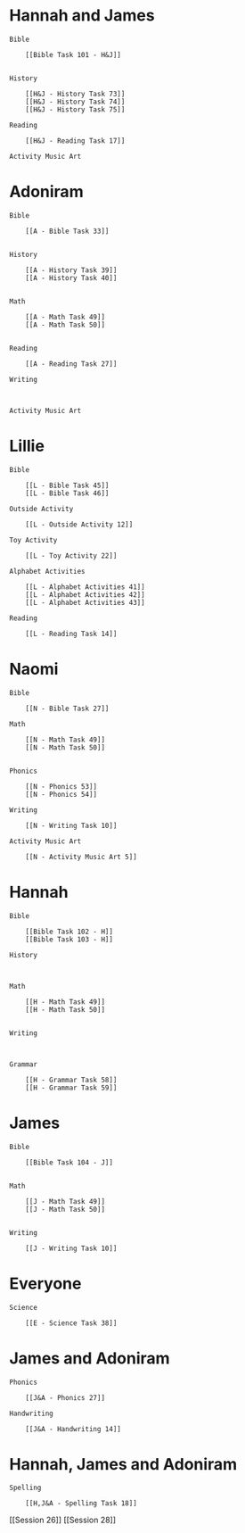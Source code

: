 # Hannah and James

	Bible

		[[Bible Task 101 - H&J]]
		

	History

		[[H&J - History Task 73]]
		[[H&J - History Task 74]]
		[[H&J - History Task 75]]

	Reading

		[[H&J - Reading Task 17]]

	Activity Music Art

		
# Adoniram

	Bible

		[[A - Bible Task 33]]
		

	History

		[[A - History Task 39]]
		[[A - History Task 40]]
		

	Math

		[[A - Math Task 49]]
		[[A - Math Task 50]]
		

	Reading

		[[A - Reading Task 27]]

	Writing

		

	Activity Music Art

		

# Lillie

	Bible

		[[L - Bible Task 45]]
		[[L - Bible Task 46]]

	Outside Activity

		[[L - Outside Activity 12]]

	Toy Activity

		[[L - Toy Activity 22]]

	Alphabet Activities

		[[L - Alphabet Activities 41]]
		[[L - Alphabet Activities 42]]
		[[L - Alphabet Activities 43]]

	Reading

		[[L - Reading Task 14]]

# Naomi

	Bible

		[[N - Bible Task 27]]

	Math

		[[N - Math Task 49]]
		[[N - Math Task 50]]
		

	Phonics

		[[N - Phonics 53]]
		[[N - Phonics 54]]

	Writing

		[[N - Writing Task 10]]

	Activity Music Art

		[[N - Activity Music Art 5]]

# Hannah

	Bible

		[[Bible Task 102 - H]]
		[[Bible Task 103 - H]]

	History

		

	Math

		[[H - Math Task 49]]
		[[H - Math Task 50]]
		

	Writing

		

	Grammar

		[[H - Grammar Task 58]]
		[[H - Grammar Task 59]]
		
# James

	Bible

		[[Bible Task 104 - J]]
		

	Math

		[[J - Math Task 49]]
		[[J - Math Task 50]]
		

	Writing

		[[J - Writing Task 10]]

# Everyone

	Science

		[[E - Science Task 38]]
		
# James and Adoniram

	Phonics

		[[J&A - Phonics 27]]

	Handwriting

		[[J&A - Handwriting 14]]
# Hannah, James and Adoniram

	Spelling

		[[H,J&A - Spelling Task 18]]


[[Session 26]]
[[Session 28]]